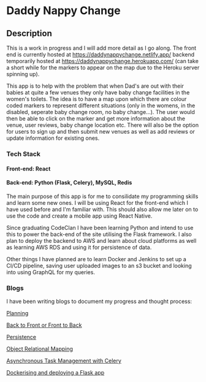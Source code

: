 # Daddy Nappy Change

## Description

This is a work in progress and I will add more detail as I go along. The front end is currently hosted at https://daddynappychange.netlify.app/ backend temporarily hosted at https://daddynappychange.herokuapp.com/ (can take a short while for the markers to appear on the map due to the Heroku server spinning up).

This app is to help with the problem that when Dad's are out with their babies at quite a few venues they only have baby change facilities in the women's toilets. The idea is to have a map upon which there are colour coded markers to represent different situations (only in the womens, in the disabled, seperate baby change room, no baby change...). The user would then be able to click on the marker and get more information about the venue, user reviews, baby change location etc. There will also be the option for users to sign up and then submit new venues as well as add reviews or update information for existing ones.

### Tech Stack
#### Front-end: React 
#### Back-end: Python (Flask, Celery), MySQL, Redis

The main purpose of this app is for me to consilidate my programming skills and learn some new ones. I will be using React for the front-end which I have used before and I'm familiar with. This should also allow me later on to use the code and create a mobile app using React Native.

Since graduating CodeClan I have been learning Python and intend to use this to power the back-end of the site utilising the Flask framework. I also plan to deploy the backend to AWS and learn about cloud platforms as well as learning AWS RDS and using it for persistence of data.

Other things I have planned are to learn Docker and Jenkins to set up a CI/CD pipeline,  saving user uploaded images to an s3 bucket and looking into using GraphQL for my queries.

### Blogs

I have been writing blogs to document my progress and thought process:

[Planning](https://medium.com/@paddyjoneill_76057/planning-d7d9f8071f8b)

[Back to Front or Front to Back](https://medium.com/@paddyjoneill_76057/back-to-front-or-front-to-back-d16772804fd6)

[Persistence](https://medium.com/@paddyjoneill_76057/persistence-4d83d0debc5b)

[Object Relational Mapping](https://medium.com/@patrickjamesoneill/object-relational-mapping-89702764f5e2)

[Asynchronous Task Management with Celery](https://medium.com/@patrickjamesoneill/asynchronous-task-management-with-celery-c328d7bc99cb)

[Dockerising and deploying a Flask app](https://medium.com/@patrickjamesoneill/dockerising-and-deploying-a-flask-app-fd075ddd26e8)

